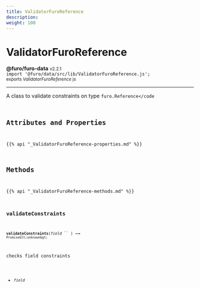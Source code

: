 ```yaml
---
title: ValidatorFuroReference
description: 
weight: 100
---
```


# ValidatorFuroReference

**@furo/furo-data** <small>v2.2.1</small>
<br>`import '@furo/data/src/lib/ValidatorFuroReference.js';`<small>
<br>exports *ValidatorFuroReference* js</small>


****

A class to validate constraints on type <code>furo.Reference</code

## Attributes and Properties
{{% api "_ValidatorFuroReference-properties.md" %}}






## Methods
{{% api "_ValidatorFuroReference-methods.md" %}}


### **validateConstraints**
<small>**validateConstraints**(*field* `` ) ⟹ `Promise&lt;unknown&gt;`</small>

checks field constraints

- <small>*field* </small>
<br><br>
